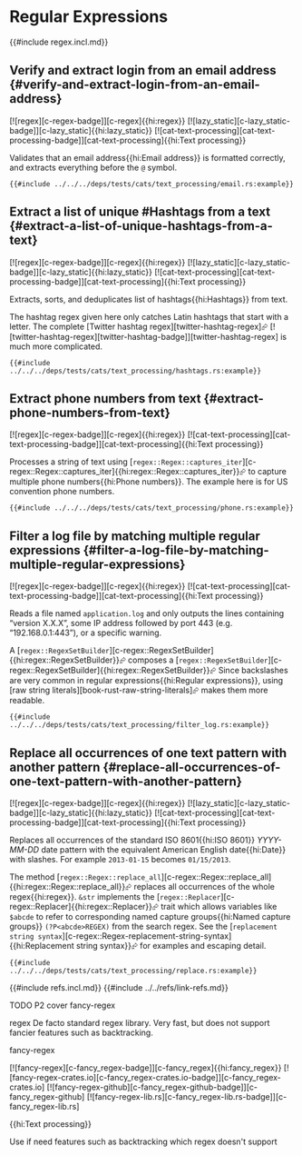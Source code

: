 # Regular Expressions

{{#include regex.incl.md}}

## Verify and extract login from an email address {#verify-and-extract-login-from-an-email-address}

[![regex][c-regex-badge]][c-regex]{{hi:regex}} [![lazy_static][c-lazy_static-badge]][c-lazy_static]{{hi:lazy_static}} [![cat-text-processing][cat-text-processing-badge]][cat-text-processing]{{hi:Text processing}}

Validates that an email address{{hi:Email address}} is formatted correctly, and extracts everything before the `@` symbol.

```rust,editable
{{#include ../../../deps/tests/cats/text_processing/email.rs:example}}
```

## Extract a list of unique #Hashtags from a text {#extract-a-list-of-unique-hashtags-from-a-text}

[![regex][c-regex-badge]][c-regex]{{hi:regex}} [![lazy_static][c-lazy_static-badge]][c-lazy_static]{{hi:lazy_static}} [![cat-text-processing][cat-text-processing-badge]][cat-text-processing]{{hi:Text processing}}

Extracts, sorts, and deduplicates list of hashtags{{hi:Hashtags}} from text.

The hashtag regex given here only catches Latin hashtags that start with a letter. The complete [Twitter hashtag regex][twitter-hashtag-regex]⮳ [![twitter-hashtag-regex][twitter-hashtag-badge]][twitter-hashtag-regex] is much more complicated.

```rust,editable
{{#include ../../../deps/tests/cats/text_processing/hashtags.rs:example}}
```

## Extract phone numbers from text {#extract-phone-numbers-from-text}

[![regex][c-regex-badge]][c-regex]{{hi:regex}} [![cat-text-processing][cat-text-processing-badge]][cat-text-processing]{{hi:Text processing}}

Processes a string of text using [`regex::Regex::captures_iter`][c-regex::Regex::captures_iter]{{hi:regex::Regex::captures_iter}}⮳ to capture multiple phone numbers{{hi:Phone numbers}}. The example here is for US convention phone numbers.

```rust,editable
{{#include ../../../deps/tests/cats/text_processing/phone.rs:example}}
```

## Filter a log file by matching multiple regular expressions {#filter-a-log-file-by-matching-multiple-regular-expressions}

[![regex][c-regex-badge]][c-regex]{{hi:regex}} [![cat-text-processing][cat-text-processing-badge]][cat-text-processing]{{hi:Text processing}}

Reads a file named `application.log` and only outputs the lines containing “version X.X.X”, some IP address followed by port 443 (e.g. “192.168.0.1:443”), or a specific warning.

A [`regex::RegexSetBuilder`][c-regex::RegexSetBuilder]{{hi:regex::RegexSetBuilder}}⮳ composes a [`regex::RegexSetBuilder`][c-regex::RegexSetBuilder]{{hi:regex::RegexSetBuilder}}⮳ Since backslashes are very common in regular expressions{{hi:Regular expressions}}, using [raw string literals][book-rust-raw-string-literals]⮳ makes them more readable.

```rust,editable
{{#include ../../../deps/tests/cats/text_processing/filter_log.rs:example}}
```

## Replace all occurrences of one text pattern with another pattern {#replace-all-occurrences-of-one-text-pattern-with-another-pattern}

[![regex][c-regex-badge]][c-regex]{{hi:regex}} [![lazy_static][c-lazy_static-badge]][c-lazy_static]{{hi:lazy_static}} [![cat-text-processing][cat-text-processing-badge]][cat-text-processing]{{hi:Text processing}}

Replaces all occurrences of the standard ISO 8601{{hi:ISO 8601}} *YYYY-MM-DD* date pattern with the equivalent American English date{{hi:Date}} with slashes. For example `2013-01-15` becomes `01/15/2013`.

The method [`regex::Regex::replace_all`][c-regex::Regex::replace_all]{{hi:regex::Regex::replace_all}}⮳ replaces all occurrences of the whole regex{{hi:regex}}.
`&str` implements the [`regex::Replacer`][c-regex::Replacer]{{hi:regex::Replacer}}⮳ trait which allows variables like `$abcde` to refer to corresponding named capture groups{{hi:Named capture groups}} `(?P<abcde>REGEX)` from the search regex. See the [`replacement string syntax`][c-regex::Regex-replacement-string-syntax]{{hi:Replacement string syntax}}⮳ for examples and escaping detail.

```rust,editable
{{#include ../../../deps/tests/cats/text_processing/replace.rs:example}}
```

{{#include refs.incl.md}}
{{#include ../../refs/link-refs.md}}

<div class="hidden">
TODO P2 cover fancy-regex

regex
De facto standard regex library. Very fast, but does not support fancier features such as backtracking.

fancy-regex

[![fancy-regex][c-fancy_regex-badge]][c-fancy_regex]{{hi:fancy_regex}}
[![fancy-regex-crates.io][c-fancy_regex-crates.io-badge]][c-fancy_regex-crates.io]
[![fancy-regex-github][c-fancy_regex-github-badge]][c-fancy_regex-github]
[![fancy-regex-lib.rs][c-fancy_regex-lib.rs-badge]][c-fancy_regex-lib.rs]

{{hi:Text processing}}

Use if need features such as backtracking which regex doesn't support
</div>
